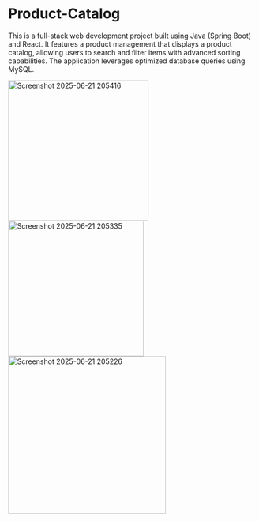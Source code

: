 # Product-Catalog

This is a full-stack web development project built using Java (Spring Boot) and React. It features a product management that displays a product catalog, allowing users to search and filter items with advanced sorting capabilities. The application leverages optimized database queries using MySQL.



<img width="284" alt="Screenshot 2025-06-21 205416" src="https://github.com/user-attachments/assets/8dbff7f0-7112-49fe-88b6-6f15f0ade3d1" />
<img width="274" alt="Screenshot 2025-06-21 205335" src="https://github.com/user-attachments/assets/9b121d68-2f2d-480f-97b8-0933e00542c1" />
<img width="319" alt="Screenshot 2025-06-21 205226" src="https://github.com/user-attachments/assets/b8e5088f-89b6-412e-96c1-d2b01d2d567f" />
